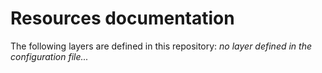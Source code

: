 # Resources documentation

The following layers are defined in this repository:
_no layer defined in the configuration file..._